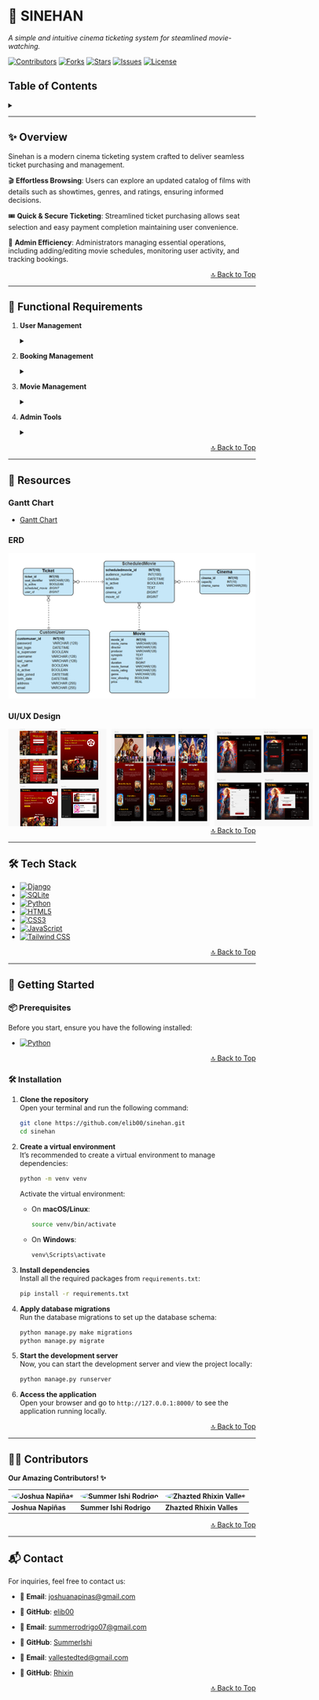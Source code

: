 # 🎥 **SINEHAN**

_A simple and intuitive cinema ticketing system for steamlined movie-watching._

[![Contributors](https://img.shields.io/badge/Contributors-3-34D399?style=for-the-badge)](https://github.com/elib00/sinehan/graphs/contributors) [![Forks](https://img.shields.io/badge/Forks-0-3182CE?style=for-the-badge)](https://github.com/elib00/sinehan/network) [![Stars](https://img.shields.io/badge/Stars-2-FBBF24?style=for-the-badge)](https://github.com/elib00/sinehan/stargazers) [![Issues](https://img.shields.io/badge/Issues-0-9CA3AF?style=for-the-badge)](https://github.com/elib00/sinehan/issues) [![License](https://img.shields.io/badge/License-Not%20Specified-DC2626?style=for-the-badge)](https://opensource.org/licenses)

## Table of Contents

<details>  
  <summary></summary>

- [Overview](#-overview)
- [Functional Requirements](#-functional-requirements)
- [Resources](#-resources)
  - [Gantt Chart](#-gantt-chart)
  - [ERD](#-erd)
  - [UI/UX Design](#-uiux-design)
- [Tech Stack](#-tech-stack)
- [Getting Started](#-getting-started)
  - [Prerequisites](#-prerequisites)
  - [Installation](#-installation)
- [Contributors](#-contributors)
- [Contact](#-contact)

</details>

---

## ✨ **Overview**

Sinehan is a modern cinema ticketing system crafted to deliver seamless ticket purchasing and management.

🎬 **Effortless Browsing**: Users can explore an updated catalog of films with details such as showtimes, genres, and ratings, ensuring informed decisions.

🎟 **Quick & Secure Ticketing**: Streamlined ticket purchasing allows seat selection and easy payment completion maintaining user convenience.

🍿 **Admin Efficiency**: Administrators managing essential operations, including adding/editing movie schedules, monitoring user activity, and tracking bookings.

<div align="right"><a href="#-sinehan">🔝 Back to Top</a></div>

---
## 🚀 **Functional Requirements**
1. **User Management**
   <details>
     <summary> </summary>

     - User can browse movies
     - User can search movies
     - User can filter movies by Genre, Rating, and Format
     - User can sort movies by runtime, price, and alphabetically
     - User can choose different views (tiled/grid)
     - User can view upcoming movies
     - User Registration
     - User Login
     - User Logout
     - Edit User Profile (Edit name, Email, Address, Birthdate)
     - Can view My Tickets
     - Convert Tickets to PDF (for printing)

   </details>

2. **Booking Management**
   <details>
     <summary> </summary>

     - Display Available Seats
     - User can select Cinema Number, Date, Time (Scheduled Movie)
     - User must select at least one seat to proceed to checkout

   </details>

3. **Movie Management**
   <details>
     <summary> </summary>

     - Create New Movie
     - Create Scheduled Movie
     - Soft Delete Existing Scheduled Movie
     - Update Date and Time of Scheduled Movie
     - Create Cinema
     - Create Ticket
     - Update Seat Identifier
     - Cancel a Ticket
     - Filter by All Tickets, Scheduled Movie, Users
     - Read Available Movies

   </details>

4. **Admin Tools**
   <details>
     <summary> </summary>

     - Create User Account
     - Read User Accounts
     - Update User Account

   </details>


<div align="right"><a href="#-sinehan">🔝 Back to Top</a></div>


---

## 📂 **Resources**

### **Gantt Chart**

- [Gantt Chart](static/SINEHAN%20Gantt%20Chart.pdf)

### **ERD**

![ERD](static/images/erdfinal.png)

### **UI/UX Design**

<div style="display: flex; gap: 10px;">

<img src="static/images/figma1.png" alt="Figma Design 1" width="200"/>
<img src="static/images/figma2.png" alt="Figma Design 2" width="200"/>
<img src="static/images/figma3.png" alt="Figma Design 3" width="200"/>

</div>

<div align="right"><a href="#-sinehan">🔝 Back to Top</a></div>

---

## 🛠️ **Tech Stack**

- [![Django](https://img.shields.io/badge/Django-5.1.1-006400?logo=django&logoColor=white&style=for-the-badge)](https://www.djangoproject.com/)
- [![SQLite](https://img.shields.io/badge/SQLite-3-003B57?logo=sqlite&logoColor=white&style=for-the-badge)](https://www.sqlite.org/)
- [![Python](https://img.shields.io/badge/Python-3.12.5-FF6347?logo=python&logoColor=white&style=for-the-badge)](https://www.python.org/)
- [![HTML5](https://img.shields.io/badge/HTML5-5-F4A300?logo=html5&logoColor=white&style=for-the-badge)](https://developer.mozilla.org/en-US/docs/Web/HTML)
- [![CSS3](https://img.shields.io/badge/CSS3-3-1E90FF?logo=css3&logoColor=white&style=for-the-badge)](https://developer.mozilla.org/en-US/docs/Web/CSS)
- [![JavaScript](https://img.shields.io/badge/JavaScript-ES6-FFD700?logo=javascript&logoColor=black&style=for-the-badge)](https://developer.mozilla.org/en-US/docs/Web/JavaScript)
- [![Tailwind CSS](https://img.shields.io/badge/Tailwind%20CSS-3.4.13-8A2BE2?logo=tailwind-css&logoColor=white&style=for-the-badge)](https://tailwindcss.com/)

<div align="right"><a href="#-sinehan">🔝 Back to Top</a></div>

---

## 🍿 **Getting Started**

### 📦 **Prerequisites**

Before you start, ensure you have the following installed:

- [![Python](https://img.shields.io/badge/Python-3.12.5-306998?logo=python&logoColor=white&style=for-the-badge)](https://www.python.org/)

<div align="right"><a href="#-sinehan">🔝 Back to Top</a></div>

### 🛠️ **Installation**

1. **Clone the repository**  
   Open your terminal and run the following command:

   ```bash
   git clone https://github.com/elib00/sinehan.git
   cd sinehan
   ```

2. **Create a virtual environment**  
   It’s recommended to create a virtual environment to manage dependencies:

   ```bash
   python -m venv venv
   ```

   Activate the virtual environment:

   - On **macOS/Linux**:
     ```bash
     source venv/bin/activate
     ```
   - On **Windows**:
     ```bash
     venv\Scripts\activate
     ```

3. **Install dependencies**  
   Install all the required packages from `requirements.txt`:

   ```bash
   pip install -r requirements.txt
   ```

4. **Apply database migrations**  
   Run the database migrations to set up the database schema:

   ```bash
   python manage.py make migrations
   python manage.py migrate
   ```

5. **Start the development server**  
   Now, you can start the development server and view the project locally:

   ```bash
   python manage.py runserver
   ```

6. **Access the application**  
   Open your browser and go to `http://127.0.0.1:8000/` to see the application running locally.

<div align="right"><a href="#-sinehan">🔝 Back to Top</a></div>

---

## 👨‍💻 **Contributors**

**Our Amazing Contributors! ✨**

<div align="center">

| <img src="https://avatars.githubusercontent.com/u/119659329?v=4" width="100" style="border-radius:50%;" alt="Joshua Napiñas"> | <img src="https://avatars.githubusercontent.com/u/151008985?v=4" width="100" style="border-radius:50%;" alt="Summer Ishi Rodrigo"> | <img src="https://avatars.githubusercontent.com/u/134621548?v=4" width="100" style="border-radius:50%;" alt="Zhazted Rhixin Valles"> |
| ----------------------------------------------------------------------------------------------------------------------------- | ---------------------------------------------------------------------------------------------------------------------------------- | ------------------------------------------------------------------------------------------------------------------------------------ |
| **Joshua Napiñas**                                                                                                            | **Summer Ishi Rodrigo**                                                                                                            | **Zhazted Rhixin Valles**                                                                                                            |

</div>

<div align="right"><a href="#-sinehan">🔝 Back to Top</a></div>

---

## 📬 **Contact**

For inquiries, feel free to contact us:

- 📧 **Email**: [joshuanapinas@gmail.com](joshuanapinas@gmail.com)
- 📌 **GitHub**: [elib00](https://github.com/elib00)

- 📧 **Email**: [summerrodrigo07@gmail.com](summerrodrigo07@gmail.com)
- 📌 **GitHub**: [SummerIshi](https://github.com/SummerIshi)

- 📧 **Email**: [vallestedted@gmail.com](vallestedted@gmail.com)
- 📌 **GitHub**: [Rhixin](https://github.com/Rhixin)

<div align="right"><a href="#-sinehan">🔝 Back to Top</a></div>
